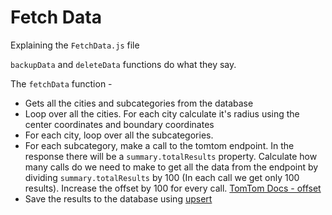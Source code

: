 # Fetch Data
Explaining the `FetchData.js` file

`backupData` and `deleteData` functions do what they say.

The `fetchData` function - 
* Gets all the cities and subcategories from the database
* Loop over all the cities. For each city calculate it's radius using the center coordinates and boundary coordinates
* For each city, loop over all the subcategories.
* For each subcategory, make a call to the tomtom endpoint. In the response there will be a `summary.totalResults` property. Calculate how many calls do we need to make to get all the data from the endpoint by dividing `summary.totalResults` by 100 (In each call we get only 100 results). Increase the offset by 100 for every call. [TomTom Docs - offset](https://developer.tomtom.com/search-api/search-api-documentation-search/fuzzy-search)
* Save the results to the database using [upsert](https://mongoosejs.com/docs/tutorials/findoneandupdate.html#upsert)


